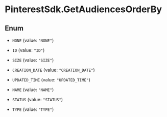 # PinterestSdk.GetAudiencesOrderBy

## Enum


* `NONE` (value: `"NONE"`)

* `ID` (value: `"ID"`)

* `SIZE` (value: `"SIZE"`)

* `CREATION_DATE` (value: `"CREATION_DATE"`)

* `UPDATED_TIME` (value: `"UPDATED_TIME"`)

* `NAME` (value: `"NAME"`)

* `STATUS` (value: `"STATUS"`)

* `TYPE` (value: `"TYPE"`)


